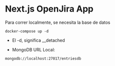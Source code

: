 # Next.js OpenJira App
Para correr localmente, se necesita la base de datos

```
docker-compose up -d
```

* El -d, significa __detached

* MongoDB URL Local:
```
mongodb://localhost:27017/entriesdb
```
